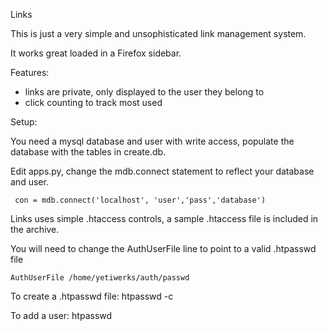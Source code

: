 Links 

This is just a very simple and unsophisticated link management system. 

It works great loaded in a Firefox sidebar.

Features:

* links are private, only displayed to the user they belong to
* click counting to track most used

Setup:

You need a mysql database and user with write access, populate the database with the tables in create.db. 

Edit apps.py, change the mdb.connect statement to reflect your database and user.

	 con = mdb.connect('localhost', 'user','pass','database')

Links uses simple .htaccess controls, a sample .htaccess file is included in the archive.

You will need to change the  AuthUserFile line to point to a valid .htpasswd file

	AuthUserFile /home/yetiwerks/auth/passwd

To create a .htpasswd file:
	htpasswd -c <file> <user>

To add a user:
	htpasswd <file> <user>

